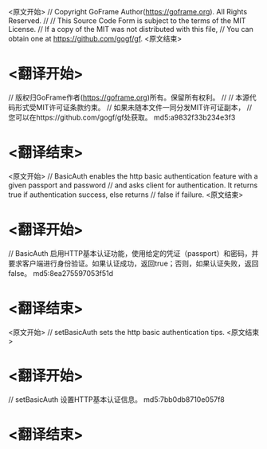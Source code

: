 
<原文开始>
// Copyright GoFrame Author(https://goframe.org). All Rights Reserved.
//
// This Source Code Form is subject to the terms of the MIT License.
// If a copy of the MIT was not distributed with this file,
// You can obtain one at https://github.com/gogf/gf.
<原文结束>

# <翻译开始>
// 版权归GoFrame作者(https://goframe.org)所有。保留所有权利。
//
// 本源代码形式受MIT许可证条款约束。
// 如果未随本文件一同分发MIT许可证副本，
// 您可以在https://github.com/gogf/gf处获取。 md5:a9832f33b234e3f3
# <翻译结束>


<原文开始>
// BasicAuth enables the http basic authentication feature with a given passport and password
// and asks client for authentication. It returns true if authentication success, else returns
// false if failure.
<原文结束>

# <翻译开始>
// BasicAuth 启用HTTP基本认证功能，使用给定的凭证（passport）和密码，并要求客户端进行身份验证。如果认证成功，返回true；否则，如果认证失败，返回false。 md5:8ea275597053f51d
# <翻译结束>


<原文开始>
// setBasicAuth sets the http basic authentication tips.
<原文结束>

# <翻译开始>
// setBasicAuth 设置HTTP基本认证信息。 md5:7bb0db8710e057f8
# <翻译结束>

